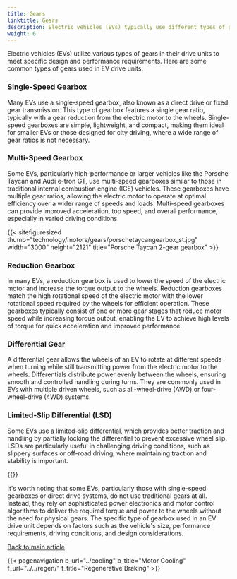 ```yaml
---
title: Gears
linktitle: Gears
description: Electric vehicles (EVs) typically use different types of gears in their drive units, depending on the specific design and requirements of the vehicle.
weight: 6
---
```

<!-- markdownlint-disable MD033 -->

Electric vehicles (EVs) utilize various types of gears in their drive units to meet specific design and performance requirements. Here are some common types of gears used in EV drive units:

### Single-Speed Gearbox

Many EVs use a single-speed gearbox, also known as a direct drive or fixed gear transmission. This type of gearbox features a single gear ratio, typically with a gear reduction from the electric motor to the wheels. Single-speed gearboxes are simple, lightweight, and compact, making them ideal for smaller EVs or those designed for city driving, where a wide range of gear ratios is not necessary.

### Multi-Speed Gearbox

Some EVs, particularly high-performance or larger vehicles like the Porsche Taycan and Audi e-tron GT, use multi-speed gearboxes similar to those in traditional internal combustion engine (ICE) vehicles. These gearboxes have multiple gear ratios, allowing the electric motor to operate at optimal efficiency over a wider range of speeds and loads. Multi-speed gearboxes can provide improved acceleration, top speed, and overall performance, especially in varied driving conditions.

{{< sitefiguresized thumb="technology/motors/gears/porschetaycangearbox_st.jpg" width="3000" height="2121" title="Porsche Taycan 2-gear gearbox" >}}

### Reduction Gearbox

In many EVs, a reduction gearbox is used to lower the speed of the electric motor and increase the torque output to the wheels. Reduction gearboxes match the high rotational speed of the electric motor with the lower rotational speed required by the wheels for efficient operation. These gearboxes typically consist of one or more gear stages that reduce motor speed while increasing torque output, enabling the EV to achieve high levels of torque for quick acceleration and improved performance.

### Differential Gear

A differential gear allows the wheels of an EV to rotate at different speeds when turning while still transmitting power from the electric motor to the wheels. Differentials distribute power evenly between the wheels, ensuring smooth and controlled handling during turns. They are commonly used in EVs with multiple driven wheels, such as all-wheel-drive (AWD) or four-wheel-drive (4WD) systems.

### Limited-Slip Differential (LSD)

Some EVs use a limited-slip differential, which provides better traction and handling by partially locking the differential to prevent excessive wheel slip. LSDs are particularly useful in challenging driving conditions, such as slippery surfaces or off-road driving, where maintaining traction and stability is important.

{{<evkxdisplayaddarticle />}}

It's worth noting that some EVs, particularly those with single-speed gearboxes or direct drive systems, do not use traditional gears at all. Instead, they rely on sophisticated power electronics and motor control algorithms to deliver the required torque and power to the wheels without the need for physical gears. The specific type of gearbox used in an EV drive unit depends on factors such as the vehicle's size, performance requirements, driving conditions, and design considerations.

[Back to main article](../#motor-setup)

{{< pagenavigation b_url="../cooling" b_title="Motor Cooling" f_url="../../regen/" f_title="Regenerative Braking" >}}